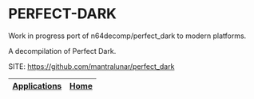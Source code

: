# PERFECT-DARK

 Work in progress port of n64decomp/perfect_dark to modern platforms.
 
 A decompilation of Perfect Dark.

 SITE: https://github.com/mantralunar/perfect_dark

 | [Applications](https://portable-linux-apps.github.io/apps.html) | [Home](https://portable-linux-apps.github.io)
 | --- | --- |
